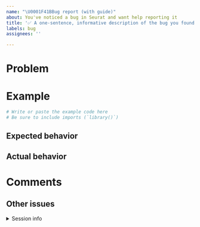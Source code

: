 ```yaml
---
name: "\U0001F41BBug report (with guide)"
about: You've noticed a bug in Seurat and want help reporting it
title: '✅ A one-sentence, informative description of the bug you found'
labels: bug 
assignees: ''

---
```

<!-- This template is for reporting bugs in Seurat-- where the package isn't doing what its documentation says. -->
<!-- If you're stuck in your analysis but don't think it's a bug in the Seurat code, please see the community wiki: https://github.com/satijalab/seurat/discussions -->
<!-- Look to the checkmarks (✅) for the information that the community needs so that this bug can be resolved. Thank you for helping to improve Seurat! -->

# Problem
<!-- ✅ Briefly describe the problem in a few sentences. -->

# Example
<!-- ✅ Give representative example code here-- the minimum code that somebody else, on another computer, would have to run to encounter the bug. -->
<!-- If you need a public dataset to help, try SeuratObject::pbmc_small or something from SeuratData: https://github.com/satijalab/seurat-data -->
```r
# Write or paste the example code here
# Be sure to include imports (`library()`)
```

## Expected behavior
<!-- ✅ What should have happened when the example code was run, if not for the bug? Tell us here. It may help to link relevant Seurat documentation, which you can find at https://satijalab.org/seurat -->

## Actual behavior
<!-- ✅ What happened that proves the bug is there? This could be an error message, a plot that looks wrong, an incorrect calculation result, or something else. You can attach screenshots or files with the paperclip button. -->

# Comments
<!-- You can add any other relevant information here, or maybe your opinion of why this is happening. -->

## Other issues
<!-- ✅ Spend some time searching the Seurat issues page ( https://github.com/satijalab/seurat/issues?q= ) for relevant keywords, function names, and error messages. -->
<!-- If somebody has already reported this bug in another issue, please comment there instead of making a new issue, so we don't have duplicates.-->
<!-- ✅ If there are other issues that are related but not the same, please add links to them here; otherwise, just write "None". -->

<details>
<summary> Session info </summary>
<!-- Sometimes, problems in R are due to an outdated version of R, outdated packages, or packages that conflict with each other. -->
<!-- `sessionInfo()` gathers information about your R environment that might help us squash the bug. -->
<!-- ✅ Go to your R command line ("Console" in RStudio) and enter "sessionInfo()" (without the quotation marks). Paste the results below this line. -->

<!-- Paste "sessionInfo()" results above this line. -->
</details>

<!-- Thanks again for helping to improve Seurat! The whole community benefits when users report bugs.-->
<!-- ✅ Press "Preview" in the GitHub editor to be sure everything looks right, then submit! -->
